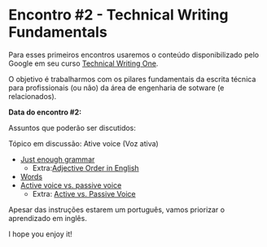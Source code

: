 # Encontro #2 - Technical Writing Fundamentals

Para esses primeiros encontros usaremos o conteúdo disponibilizado pelo Google em seu curso [Technical Writing One](https://developers.google.com/tech-wriing/one).

O objetivo é trabalharmos com os pilares fundamentais da escrita técnica para profissionais (ou não) da área de engenharia de sotware (e relacionados).

**Data do encontro #2:** 

Assuntos que poderão ser discutidos:

Tópico em discussão: Ative voice (Voz ativa)

- [Just enough grammar](https://developers.google.com/tech-writing/one/just-enough-grammar)
    - Extra:[Adjective Order in English](https://www.grammarly.com/blog/adjective-order/)
- [Words](https://developers.google.com/tech-writing/one/words)
- [Active voice vs. passive voice](https://developers.google.com/tech-writing/one/active-voice)
    - Extra: [Active vs. Passive Voice](https://www.grammarly.com/blog/active-vs-passive-voice/)

Apesar das instruções estarem um português, vamos priorizar o aprendizado em inglês.

I hope you enjoy it!
